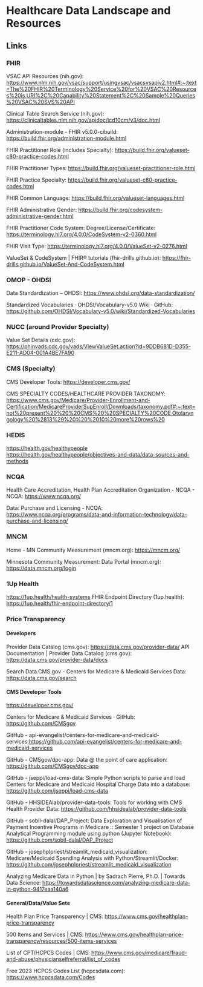 # Healthcare Data Landscape and Resources

## Links
### FHIR
VSAC API Resources (nih.gov): https://www.nlm.nih.gov/vsac/support/usingvsac/vsacsvsapiv2.html#:~:text=The%20FHIR%20Terminology%20Service%20for%20VSAC%20Resources%20is,URI%2C%20Capability%20Statement%2C%20Sample%20Queries%20VSAC%20SVS%20API

Clinical Table Search Service (nih.gov): https://clinicaltables.nlm.nih.gov/apidoc/icd10cm/v3/doc.html

Administration-module - FHIR v5.0.0-cibuild: https://build.fhir.org/administration-module.html

FHIR Practitioner Role (includes Specialty): https://build.fhir.org/valueset-c80-practice-codes.html

FHIR Practitioner Types: https://build.fhir.org/valueset-practitioner-role.html

FHIR Practice Specialty: https://build.fhir.org/valueset-c80-practice-codes.html

FHIR Common Language: https://build.fhir.org/valueset-languages.html

FHIR Administrative Gender: https://build.fhir.org/codesystem-administrative-gender.html

FHIR Practitioner Code System: Degree/License/Certificate: https://terminology.hl7.org/4.0.0/CodeSystem-v2-0360.html

FHIR Visit Type: https://terminology.hl7.org/4.0.0/ValueSet-v2-0276.html

ValueSet & CodeSystem | FHIR® tutorials (fhir-drills.github.io): https://fhir-drills.github.io/ValueSet-And-CodeSystem.html

### OMOP - OHDSI
Data Standardization – OHDSI: https://www.ohdsi.org/data-standardization/

Standardized Vocabularies · OHDSI/Vocabulary-v5.0 Wiki · GitHub: https://github.com/OHDSI/Vocabulary-v5.0/wiki/Standardized-Vocabularies

### NUCC (around Provider Specialty)
Value Set Details (cdc.gov): https://phinvads.cdc.gov/vads/ViewValueSet.action?id=9DDB681D-D355-E211-AD04-001A4BE7FA90

### CMS (Specialty)
CMS Developer Tools: https://developer.cms.gov/

CMS SPECIALTY CODES/HEALTHCARE PROVIDER TAXONOMY: https://www.cms.gov/Medicare/Provider-Enrollment-and-Certification/MedicareProviderSupEnroll/Downloads/taxonomy.pdf#:~:text=not%20present%20%20%20CMS%20%20SPECIALTY%20CODE,Otolaryngology%20%2813%29%20%20%2010%20more%20rows%20

### HEDIS
https://health.gov/healthypeople
https://health.gov/healthypeople/objectives-and-data/data-sources-and-methods

### NCQA
Health Care Accreditation, Health Plan Accreditation Organization - NCQA - NCQA: https://www.ncqa.org/

Data: Purchase and Licensing - NCQA: https://www.ncqa.org/programs/data-and-information-technology/data-purchase-and-licensing/

### MNCM
Home - MN Community Measurement (mncm.org): https://mncm.org/

Minnesota Community Measurement: Data Portal (mncm.org): https://data.mncm.org/login

### 1Up Health
https://1up.health/health-systems
FHIR Endpoint Directory (1up.health): https://1up.health/fhir-endpoint-directory/1

### Price Transparency
#### Developers
Provider Data Catalog (cms.gov): https://data.cms.gov/provider-data/
API Documentation | Provider Data Catalog (cms.gov): https://data.cms.gov/provider-data/docs

Search Data.CMS.gov - Centers for Medicare & Medicaid Services Data: https://data.cms.gov/search

#### CMS Developer Tools
https://developer.cms.gov/

Centers for Medicare & Medicaid Services · GitHub: https://github.com/CMSgov

GitHub - api-evangelist/centers-for-medicare-and-medicaid-services:https://github.com/api-evangelist/centers-for-medicare-and-medicaid-services

GitHub - CMSgov/dpc-app: Data @ the point of care application: https://github.com/CMSgov/dpc-app

GitHub - jseppi/load-cms-data: Simple Python scripts to parse and load Centers for Medicare and Medicaid Hospital Charge Data into a database: https://github.com/jseppi/load-cms-data

GitHub - HHSIDEAlab/provider-data-tools: Tools for working with CMS Health Provider Data: https://github.com/hhsidealab/provider-data-tools

GitHub - sobil-dalal/DAP_Project: Data Exploration and Visualisation of Payment Incentive Programs in Medicare :: Semester 1 project on Database Analytical Programming module using python (Jupyter Notebook): https://github.com/sobil-dalal/DAP_Project

GitHub - josephplpriest/streamlit_medicaid_visualization: Medicare/Medicaid Spending Analysis with Python/Streamlit/Docker: https://github.com/josephplpriest/streamlit_medicaid_visualization

Analyzing Medicare Data in Python | by Sadrach Pierre, Ph.D. | Towards Data Science: https://towardsdatascience.com/analyzing-medicare-data-in-python-9417eaa140a6

#### General/Data/Value Sets
Health Plan Price Transparency | CMS: https://www.cms.gov/healthplan-price-transparency

500 Items and Services | CMS: https://www.cms.gov/healthplan-price-transparency/resources/500-items-services

List of CPT/HCPCS Codes | CMS: https://www.cms.gov/medicare/fraud-and-abuse/physicianselfreferral/list_of_codes

Free 2023 HCPCS Codes List (hcpcsdata.com): https://www.hcpcsdata.com/Codes
